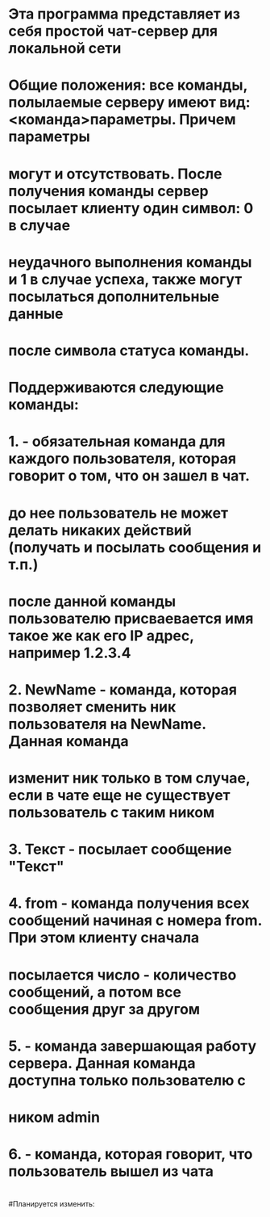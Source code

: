 # Эта программа представляет из себя простой чат-сервер для локальной сети
#
# Общие положения: все команды, полылаемые серверу имеют вид: <команда>параметры. Причем параметры
# могут и отсутствовать. После получения команды сервер посылает клиенту один символ: 0 в случае
# неудачного выполнения команды и 1 в случае успеха, также могут посылаться дополнительные данные
# после символа статуса команды.
#
# Поддерживаются следующие команды:
# 1. <login> - обязательная команда для каждого пользователя, которая говорит о том, что он зашел в чат.
# до нее пользователь не может делать никаких действий (получать и посылать сообщения и т.п.)
# после данной команды пользователю присваевается имя такое же как его IP адрес, например 1.2.3.4
#
# 2. <alias>NewName - команда, которая позволяет сменить ник пользователя на NewName. Данная команда
# изменит ник только в том случае, если в чате еще не существует пользователь с таким ником
#
# 3. <message>Текст - посылает сообщение "Текст"
#
# 4. <get messages>from - команда получения всех сообщений начиная с номера from. При этом клиенту сначала
# посылается число - количество сообщений, а потом все сообщения друг за другом
#
# 5. <server terminate> - команда завершающая работу сервера. Данная команда доступна только пользователю с
# ником admin
#
# 6. <logout> - команда, которая говорит, что пользователь вышел из чата
#
#Планируется изменить:
